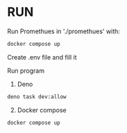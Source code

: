 # RUN 
Run Promethues in './promethues' with: 
```bash 
docker compose up
```

Create .env file and fill it 

Run program 
1. Deno 
```bash 
deno task dev:allow
```
2. Docker compose 
```bash 
docker compose up 
```

